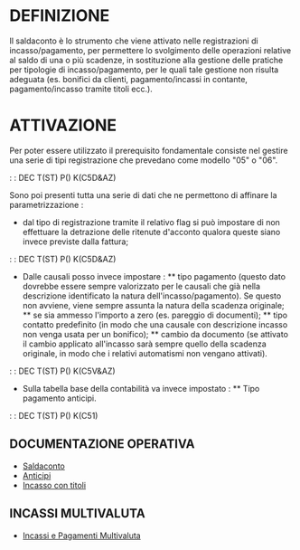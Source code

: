# DEFINIZIONE

Il saldaconto è lo strumento che viene attivato nelle registrazioni di incasso/pagamento, per permettere lo svolgimento delle operazioni relative al saldo di una o più scadenze, in sostituzione alla gestione delle pratiche per tipologie di incasso/pagamento, per le quali tale gestione non risulta adeguata (es. bonifici da clienti, pagamento/incassi in contante, pagamento/incasso tramite titoli ecc.).

# ATTIVAZIONE
Per poter essere utilizzato il prerequisito fondamentale consiste nel gestire una serie di tipi registrazione che prevedano come modello "05" o "06".

 :  : DEC T(ST) P() K(C5D&AZ)

Sono poi presenti tutta una serie di dati che ne permettono di affinare la parametrizzazione : 

 * dal tipo di registrazione tramite il relativo flag si può impostare di non effettuare la detrazione delle ritenute d'acconto qualora queste siano invece previste dalla fattura;

 :  : DEC T(ST) P() K(C5D&AZ)

 * Dalle causali posso invece impostare : 
 ** tipo pagamento (questo dato dovrebbe essere sempre valorizzato per le causali che già nella descrizione identificato la natura dell'incasso/pagamento). Se questo non avviene, viene sempre assunta la natura della scadenza originale;
 ** se sia ammesso l'importo a zero (es. pareggio di documenti);
 ** tipo contatto predefinito (in modo che una causale con descrizione incasso non venga usata per un bonifico);
 ** cambio da documento (se attivato il cambio applicato all'incasso sarà sempre quello della scadenza originale, in modo che i relativi automatismi non vengano attivati).

 :  : DEC T(ST) P() K(C5V&AZ)

 * Sulla tabella base della contabilità va invece impostato : 
 ** Tipo pagamento anticipi.

 :  : DEC T(ST) P() K(C51)

## DOCUMENTAZIONE OPERATIVA
- [Saldaconto](Sorgenti/OJ/PGM/P_C5RR11L)
- [Anticipi](Sorgenti/DOC_OPE/TA/B£AMO/C5D010_03)
- [Incasso con titoli](Sorgenti/OJ/PGM/P_C5RR11C)

## INCASSI MULTIVALUTA
- [Incassi e Pagamenti Multivaluta](Sorgenti/DOC/TA/B£AMO/C5D010_F)
